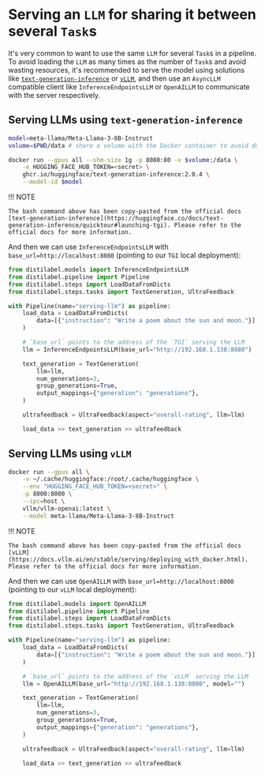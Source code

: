 # Serving an `LLM` for sharing it between several `Task`s

It's very common to want to use the same `LLM` for several `Task`s in a pipeline. To avoid loading the `LLM` as many times as the number of `Task`s and avoid wasting resources, it's recommended to serve the model using solutions like [`text-generation-inference`](https://huggingface.co/docs/text-generation-inference/quicktour#launching-tgi) or [`vLLM`](https://docs.vllm.ai/en/stable/serving/deploying_with_docker.html), and then use an `AsyncLLM` compatible client like `InferenceEndpointsLLM` or `OpenAILLM` to communicate with the server respectively.

## Serving LLMs using `text-generation-inference`

```bash
model=meta-llama/Meta-Llama-3-8B-Instruct
volume=$PWD/data # share a volume with the Docker container to avoid downloading weights every run

docker run --gpus all --shm-size 1g -p 8080:80 -v $volume:/data \
    -e HUGGING_FACE_HUB_TOKEN=<secret> \
    ghcr.io/huggingface/text-generation-inference:2.0.4 \
    --model-id $model
```

!!! NOTE

    The bash command above has been copy-pasted from the official docs [text-generation-inference](https://huggingface.co/docs/text-generation-inference/quicktour#launching-tgi). Please refer to the official docs for more information.

And then we can use `InferenceEndpointsLLM` with `base_url=http://localhost:8080` (pointing to our `TGI` local deployment):

```python
from distilabel.models import InferenceEndpointsLLM
from distilabel.pipeline import Pipeline
from distilabel.steps import LoadDataFromDicts
from distilabel.steps.tasks import TextGeneration, UltraFeedback

with Pipeline(name="serving-llm") as pipeline:
    load_data = LoadDataFromDicts(
        data=[{"instruction": "Write a poem about the sun and moon."}]
    )

    # `base_url` points to the address of the `TGI` serving the LLM
    llm = InferenceEndpointsLLM(base_url="http://192.168.1.138:8080")

    text_generation = TextGeneration(
        llm=llm,
        num_generations=3,
        group_generations=True,
        output_mappings={"generation": "generations"},
    )

    ultrafeedback = UltraFeedback(aspect="overall-rating", llm=llm)

    load_data >> text_generation >> ultrafeedback
```


## Serving LLMs using `vLLM`

```bash
docker run --gpus all \
    -v ~/.cache/huggingface:/root/.cache/huggingface \
    --env "HUGGING_FACE_HUB_TOKEN=<secret>" \
    -p 8000:8000 \
    --ipc=host \
    vllm/vllm-openai:latest \
    --model meta-llama/Meta-Llama-3-8B-Instruct
```

!!! NOTE

    The bash command above has been copy-pasted from the official docs [vLLM](https://docs.vllm.ai/en/stable/serving/deploying_with_docker.html). Please refer to the official docs for more information.

And then we can use `OpenAILLM` with `base_url=http://localhost:8000` (pointing to our `vLLM` local deployment):

```python
from distilabel.models import OpenAILLM
from distilabel.pipeline import Pipeline
from distilabel.steps import LoadDataFromDicts
from distilabel.steps.tasks import TextGeneration, UltraFeedback

with Pipeline(name="serving-llm") as pipeline:
    load_data = LoadDataFromDicts(
        data=[{"instruction": "Write a poem about the sun and moon."}]
    )

    # `base_url` points to the address of the `vLLM` serving the LLM
    llm = OpenAILLM(base_url="http://192.168.1.138:8000", model="")

    text_generation = TextGeneration(
        llm=llm,
        num_generations=3,
        group_generations=True,
        output_mappings={"generation": "generations"},
    )

    ultrafeedback = UltraFeedback(aspect="overall-rating", llm=llm)

    load_data >> text_generation >> ultrafeedback
```
